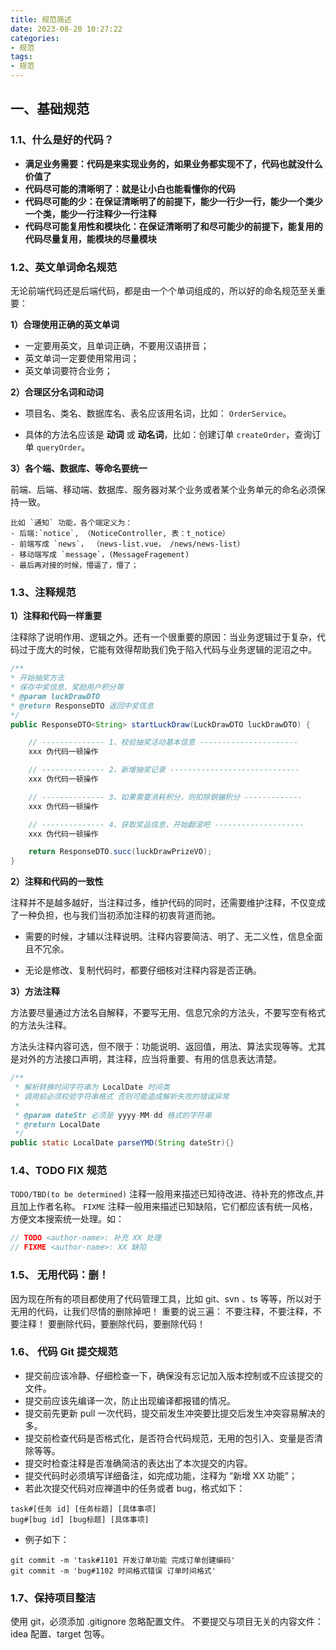 ```yaml
---
title: 规范简述
date: 2023-08-20 10:27:22
categories:
- 规范
tags:
- 规范
---
```


## 一、基础规范

### 1.1、什么是好的代码？

- **满足业务需要：代码是来实现业务的，如果业务都实现不了，代码也就没什么价值了**
- **代码尽可能的清晰明了：就是让小白也能看懂你的代码**
- **代码尽可能的少：在保证清晰明了的前提下，能少一行少一行，能少一个类少一个类，能少一行注释少一行注释**
- **代码尽可能复用性和模块化：在保证清晰明了和尽可能少的前提下，能复用的代码尽量复用，能模块的尽量模块**

### 1.2、英文单词命名规范

无论前端代码还是后端代码，都是由一个个单词组成的，所以好的命名规范至关重要：

**1）合理使用正确的英文单词**

- 一定要用英文，且单词正确，不要用汉语拼音；
- 英文单词一定要使用常用词；
- 英文单词要符合业务；

**2）合理区分名词和动词**

- 项目名、类名、数据库名、表名应该用名词，比如： `OrderService`。

- 具体的方法名应该是 **动词** 或 **动名词**，比如：创建订单 `createOrder`，查询订单 `queryOrder`。

**3）各个端、数据库、等命名要统一**

前端、后端、移动端、数据库、服务器对某个业务或者某个业务单元的命名必须保持一致。

```text
比如 `通知` 功能，各个端定义为：   
- 后端:`notice`, （NoticeController, 表：t_notice）
- 前端写成 `news`， （news-list.vue， /news/news-list）
- 移动端写成 `message`，(MessageFragement)
- 最后再对接的时候，懵逼了，懵了；
```

### 1.3、注释规范

**1）注释和代码一样重要**

注释除了说明作用、逻辑之外。还有一个很重要的原因：当业务逻辑过于复杂，代码过于庞大的时候，它能有效得帮助我们免于陷入代码与业务逻辑的泥沼之中。

```java
/**
* 开始抽奖方法
* 保存中奖信息、奖励用户积分等
* @param luckDrawDTO
* @return ResponseDTO 返回中奖信息
*/
public ResponseDTO<String> startLuckDraw(LuckDrawDTO luckDrawDTO) {

    // -------------- 1、校验抽奖活动基本信息 ----------------------
    xxx 伪代码一顿操作

    // -------------- 2、新增抽奖记录 -----------------------------
    xxx 伪代码一顿操作

    // -------------- 3、如果需要消耗积分，则扣除钢镚积分 -------------
    xxx 伪代码一顿操作

    // -------------- 4、获取奖品信息，开始翻滚吧 --------------------
    xxx 伪代码一顿操作

    return ResponseDTO.succ(luckDrawPrizeVO);
}
```

**2）注释和代码的一致性**

注释并不是越多越好，当注释过多，维护代码的同时，还需要维护注释，不仅变成了一种负担，也与我们当初添加注释的初衷背道而驰。

- 需要的时候，才辅以注释说明。注释内容要简洁、明了、无二义性，信息全面且不冗余。

- 无论是修改、复制代码时，都要仔细核对注释内容是否正确。

**3）方法注释**

方法要尽量通过方法名自解释，不要写无用、信息冗余的方法头，不要写空有格式的方法头注释。

方法头注释内容可选，但不限于：功能说明、返回值，用法、算法实现等等。尤其是对外的方法接口声明，其注释，应当将重要、有用的信息表达清楚。

```java
/**
 * 解析转换时间字符串为 LocalDate 时间类
 * 调用前必须校验字符串格式 否则可能造成解析失败的错误异常
 *
 * @param dateStr 必须是 yyyy-MM-dd 格式的字符串
 * @return LocalDate
 */
public static LocalDate parseYMD(String dateStr){}
```

### 1.4、TODO FIX 规范

`TODO/TBD(to be determined)` 注释一般用来描述已知待改进、待补充的修改点,并且加上作者名称。
`FIXME` 注释一般用来描述已知缺陷，它们都应该有统一风格，方便文本搜索统一处理。如：

```java
// TODO <author-name>: 补充 XX 处理
// FIXME <author-name>: XX 缺陷
```

### 1.5、 无用代码：删！

因为现在所有的项目都使用了代码管理工具，比如 git、svn 、ts 等等，所以对于无用的代码，让我们尽情的删除掉吧！
重要的说三遍：
不要注释，不要注释，不要注释！
要删除代码，要删除代码，要删除代码！

### 1.6、 代码 Git 提交规范

- 提交前应该冷静、仔细检查一下，确保没有忘记加入版本控制或不应该提交的文件。
- 提交前应该先编译一次，防止出现编译都报错的情况。
- 提交前先更新 pull 一次代码，提交前发生冲突要比提交后发生冲突容易解决的多。
- 提交前检查代码是否格式化，是否符合代码规范，无用的包引入、变量是否清除等等。
- 提交时检查注释是否准确简洁的表达出了本次提交的内容。
- 提交代码时必须填写详细备注，如完成功能，注释为 “新增 XX 功能”；
- 若此次提交代码对应禅道中的任务或者 bug，格式如下：

```text
task#[任务 id] [任务标题] [具体事项]
bug#[bug id] [bug标题] [具体事项]
```

- 例子如下：

```text
git commit -m 'task#1101 开发订单功能 完成订单创建编码'
git commit -m 'bug#1102 时间格式错误 订单时间格式'
```

### 1.7、保持项目整洁

使用 git，必须添加 .gitignore 忽略配置文件。
不要提交与项目无关的内容文件：idea 配置、target 包等。
